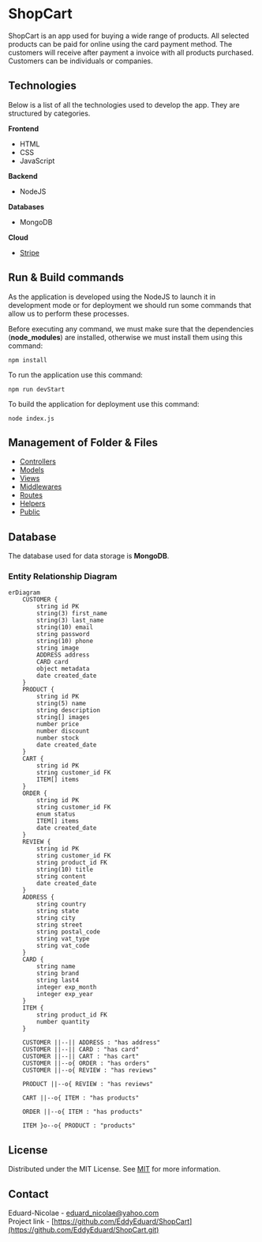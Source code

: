# ShopCart

ShopCart is an app used for buying a wide range of products. All selected products can be paid for online using the card payment method. The customers will receive after payment a invoice with all products purchased. Customers can be individuals or companies.

## Technologies

Below is a list of all the technologies used to develop the app. They are structured by categories.

**Frontend** 
   - HTML
   - CSS
   - JavaScript

**Backend**
   - NodeJS

**Databases**
   - MongoDB

**Cloud**
   - [Stripe](https://stripe.com/docs/api)

## Run & Build commands

As the application is developed using the NodeJS to launch it in development mode or for deployment we should run some commands that allow us to perform these processes.

Before executing any command, we must make sure that the dependencies (**node_modules**) are installed, otherwise we must install them using this command:
```
npm install
```

To run the application use this command:
```
npm run devStart
```

To build the application for deployment use this command:
```
node index.js
```

## Management of Folder & Files

- [Controllers](https://github.com/EddyEduard/ShopCart/tree/main/controllers)
- [Models](https://github.com/EddyEduard/ShopCart/tree/main/models)
- [Views](https://github.com/EddyEduard/ShopCart/tree/main/views)
- [Middlewares](https://github.com/EddyEduard/ShopCart/tree/main/middlewares)
- [Routes](https://github.com/EddyEduard/ShopCart/tree/main/routes)
- [Helpers](https://github.com/EddyEduard/ShopCart/tree/main/helpers)
- [Public](https://github.com/EddyEduard/ShopCart/tree/main/public)

## Database

The database used for data storage is **MongoDB**.

### Entity Relationship Diagram

```mermaid
erDiagram
    CUSTOMER {
        string id PK
        string(3) first_name
        string(3) last_name
        string(10) email
        string password
        string(10) phone
        string image
        ADDRESS address
        CARD card
        object metadata
        date created_date
    }
    PRODUCT {
        string id PK
        string(5) name
        string description
        string[] images
        number price
        number discount
        number stock
        date created_date
    }
    CART {
        string id PK
        string customer_id FK
        ITEM[] items
    }
    ORDER {
        string id PK
        string customer_id FK
        enum status
        ITEM[] items
        date created_date
    }
    REVIEW {
        string id PK
        string customer_id FK
        string product_id FK
        string(10) title
        string content
        date created_date
    }
    ADDRESS {
        string country
        string state
        string city
        string street
        string postal_code
        string vat_type
        string vat_code
    }
    CARD {
        string name
        string brand
        string last4
        integer exp_month
        integer exp_year
    }
    ITEM {
        string product_id FK
        number quantity
    }

    CUSTOMER ||--|| ADDRESS : "has address"
    CUSTOMER ||--|| CARD : "has card"
    CUSTOMER ||--|| CART : "has cart"
    CUSTOMER ||--o{ ORDER : "has orders"
    CUSTOMER ||--o{ REVIEW : "has reviews"

    PRODUCT ||--o{ REVIEW : "has reviews"

    CART ||--o{ ITEM : "has products"

    ORDER ||--o{ ITEM : "has products"

    ITEM }o--o{ PRODUCT : "products"
```

## License
Distributed under the MIT License. See [MIT](https://github.com/EddyEduard/ShopCart/blob/master/LICENSE) for more information.

## Contact
Eduard-Nicolae - [eduard_nicolae@yahoo.com](mailTo:eduard_nicolae@yahoo.com)
\
Project link - [https://github.com/EddyEduard/ShopCart](https://github.com/EddyEduard/ShopCart.git)
